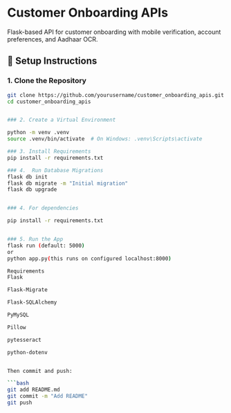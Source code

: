 # Customer Onboarding APIs

Flask-based API for customer onboarding with mobile verification, account preferences, and Aadhaar OCR.

## 🚀 Setup Instructions

### 1. Clone the Repository

````bash
git clone https://github.com/yourusername/customer_onboarding_apis.git
cd customer_onboarding_apis


### 2. Create a Virtual Environment

python -m venv .venv
source .venv/bin/activate  # On Windows: .venv\Scripts\activate

### 3. Install Requirements
pip install -r requirements.txt

### 4.  Run Database Migrations
flask db init
flask db migrate -m "Initial migration"
flask db upgrade


### 4. For dependencies

pip install -r requirements.txt


### 5. Run the App
flask run (default: 5000)
or
python app.py(this runs on configured localhost:8000)

Requirements
Flask

Flask-Migrate

Flask-SQLAlchemy

PyMySQL

Pillow

pytesseract

python-dotenv


Then commit and push:

```bash
git add README.md
git commit -m "Add README"
git push
````
